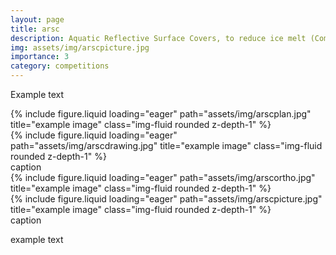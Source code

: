 ```yaml
---
layout: page
title: arsc
description: Aquatic Reflective Surface Covers, to reduce ice melt (Competed at the Gwinnett Science and Engineering Fair in 2021)
img: assets/img/arscpicture.jpg
importance: 3
category: competitions
---
```


Example text 

<div class="row">
    <div class="col-sm mt-3 mt-md-0">
        {% include figure.liquid loading="eager" path="assets/img/arscplan.jpg" title="example image" class="img-fluid rounded z-depth-1" %}
    </div>
    <div class="col-sm mt-3 mt-md-0">
        {% include figure.liquid loading="eager" path="assets/img/arscdrawing.jpg" title="example image" class="img-fluid rounded z-depth-1" %}
    </div>
</div>
<div class="caption">
    caption
</div>

<div class="row">
    <div class="col-sm mt-3 mt-md-0">
        {% include figure.liquid loading="eager" path="assets/img/arscortho.jpg" title="example image" class="img-fluid rounded z-depth-1" %}
    </div>
    <div class="col-sm mt-3 mt-md-0">
        {% include figure.liquid loading="eager" path="assets/img/arscpicture.jpg" title="example image" class="img-fluid rounded z-depth-1" %}
    </div>
</div>
<div class="caption">
    caption
</div>

example text
